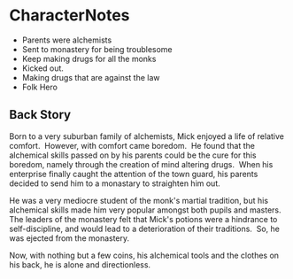# CharacterNotes

- Parents were alchemists 
- Sent to monastery for being troublesome
- Keep making drugs for all the monks 
- Kicked out. 
- Making drugs that are against the law
- Folk Hero 

## Back Story

Born to a very suburban family of alchemists, Mick enjoyed a life of relative comfort.  However, with comfort came boredom.  He found that the alchemical skills passed on by his parents could be the cure for this boredom, namely through the creation of mind altering drugs.  When his enterprise finally caught the attention of the town guard, his parents decided to send him to a monastary to straighten him out.

He was a very mediocre student of the monk's martial tradition, but his alchemical skills made him very popular amongst both pupils and masters.  The leaders of the monastery felt that Mick's potions were a hindrance to self-discipline, and would lead to a deterioration of their traditions.  So, he was ejected from the monastery.

Now, with nothing but a few coins, his alchemical tools and the clothes on his back, he is alone and directionless.